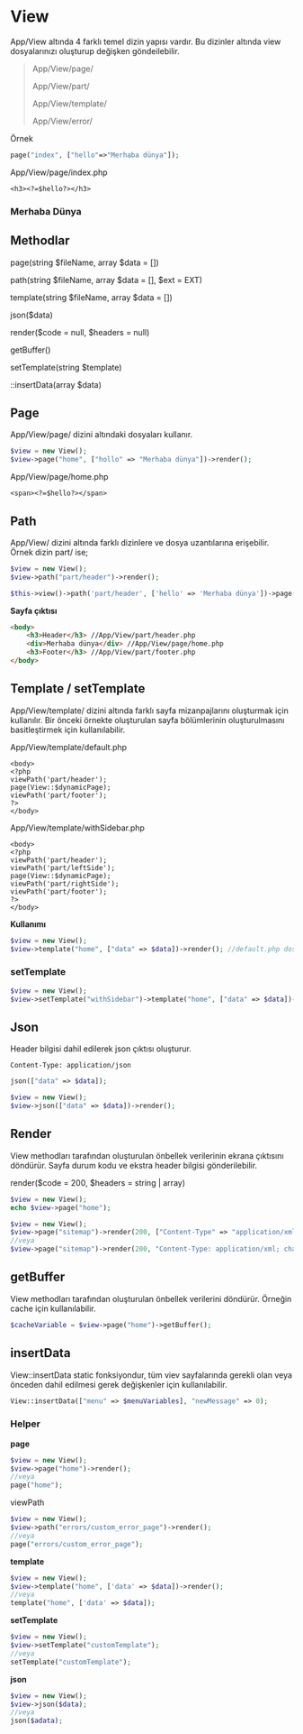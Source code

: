 # View

App/View altında 4 farklı temel dizin yapısı vardır. Bu dizinler altında view dosyalarınızı oluşturup değişken göndeilebilir.

> App/View/page/
>
> App/View/part/
>
> App/View/template/
>
> App/View/error/

Örnek

```php
page("index", ["hello"=>"Merhaba dünya"]);
```

App/View/page/index.php

```php+HTML
<h3><?=$hello?></h3>
```

<h3>Merhaba Dünya</h3>



## Methodlar

page(string $fileName, array $data = [])

path(string $fileName, array $data = [], $ext = EXT)

template(string $fileName, array $data = [])

json($data)

render($code = null, $headers = null)

getBuffer()

setTemplate(string $template)

::insertData(array $data)



## Page

App/View/page/ dizini altındaki dosyaları kullanır.

```php
$view = new View();
$view->page("home", ["hollo" => "Merhaba dünya"])->render();
```

App/View/page/home.php

```php+HTML
<span><?=$hello?></span>
```



## Path

App/View/ dizini altında farklı dizinlere ve dosya uzantılarına erişebilir. Örnek dizin part/ ise;

```php
$view = new View();
$view->path("part/header")->render();
```

```php
$this->view()->path('part/header', ['hello' => 'Merhaba dünya'])->page('home')->path('part/footer')->render();
```

**Sayfa çıktısı**

```html
<body>
    <h3>Header</h3>	//App/View/part/header.php
    <div>Merhaba dünya</div> //App/View/page/home.php
    <h3>Footer</h3> //App/View/part/footer.php
</body>
```



## Template / setTemplate

App/View/template/ dizini altında farklı sayfa mizanpajlarını oluşturmak için kullanılır. Bir önceki örnekte oluşturulan sayfa bölümlerinin oluşturulmasını basitleştirmek için kullanılabilir.

App/View/template/default.php

```php+HTML
<body>
<?php
viewPath('part/header');
page(View::$dynamicPage);
viewPath('part/footer');
?>
</body>
```

App/View/template/withSidebar.php

```php+HTML
<body>
<?php
viewPath('part/header');
viewPath('part/leftSide');
page(View::$dynamicPage);
viewPath('part/rightSide');
viewPath('part/footer');
?>
</body>
```

**Kullanımı**

```php
$view = new View();
$view->template("home", ["data" => $data])->render(); //default.php dosyası kullanılacaktır
```

### setTemplate

```php
$view = new View();
$view->setTemplate("withSidebar")->template("home", ["data" => $data])->render(); //withSidebar.php dosyası kullanılacaktır.
```



## Json

Header bilgisi dahil edilerek json çıktısı oluşturur.

```none
Content-Type: application/json
```

```php
json(["data" => $data]);
```

```php
$view = new View();
$view->json(["data" => $data])->render();
```



## Render

View methodları tarafından oluşturulan önbellek verilerinin ekrana çıktısını döndürür. Sayfa durum kodu ve ekstra header bilgisi gönderilebilir.

render($code = 200, $headers = string | array)

```php
$view = new View();
echo $view->page("home");
```

```php
$view = new View();
$view->page("sitemap")->render(200, ["Content-Type" => "application/xml; charset=utf-8"]);
//veya
$view->page("sitemap")->render(200, "Content-Type: application/xml; charset=utf-8");
```



## getBuffer

View methodları tarafından oluşturulan önbellek verilerini döndürür. Örneğin cache için kullanılabilir.

```php
$cacheVariable = $view->page("home")->getBuffer();
```



## insertData

View::insertData static fonksiyondur, tüm viev sayfalarında gerekli olan veya önceden dahil edilmesi gerek değişkenler için kullanılabilir.

```php
View::insertData(["menu" => $menuVariables], "newMessage" => 0);
```



### Helper

**page**

```php
$view = new View();
$view->page("home")->render();
//veya
page("home");
```

viewPath

```php
$view = new View();
$view->path("errors/custom_error_page")->render();
//veya
page("errors/custom_error_page");
```

**template**

```php
$view = new View();
$view->template("home", ['data' => $data])->render();
//veya
template("home", ['data' => $data]);
```

**setTemplate**

```php
$view = new View();
$view->setTemplate("customTemplate");
//veya
setTemplate("customTemplate");
```

**json**

```php
$view = new View();
$view->json($data);
//veya
json($adata);
```

